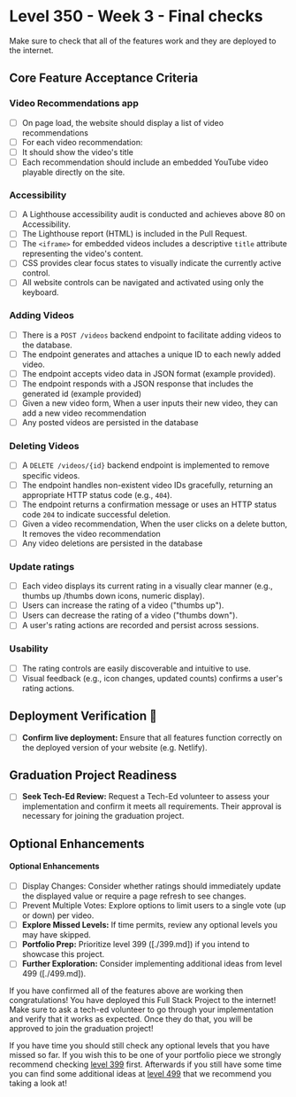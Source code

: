 # Level 350 - Week 3 - Final checks

Make sure to check that all of the features work and they are deployed to the internet.

## Core Feature Acceptance Criteria

### Video Recommendations app

- [ ] On page load, the website should display a list of video recommendations
- [ ] For each video recommendation:
- [ ] It should show the video's title
- [ ] Each recommendation should include an embedded YouTube video playable directly on the site.

### Accessibility

- [ ] A Lighthouse accessibility audit is conducted and achieves above 80 on Accessibility.
- [ ] The Lighthouse report (HTML) is included in the Pull Request.
- [ ] The `<iframe>` for embedded videos includes a descriptive `title` attribute representing the video's content.
- [ ] CSS provides clear focus states to visually indicate the currently active control.
- [ ] All website controls can be navigated and activated using only the keyboard.

### Adding Videos

- [ ] There is a `POST /videos` backend endpoint to facilitate adding videos to the database.
- [ ] The endpoint generates and attaches a unique ID to each newly added video.
- [ ] The endpoint accepts video data in JSON format (example provided).
- [ ] The endpoint responds with a JSON response that includes the generated id (example provided)
- [ ] Given a new video form, When a user inputs their new video, they can add a new video recommendation
- [ ] Any posted videos are persisted in the database

### Deleting Videos

- [ ] A `DELETE /videos/{id}` backend endpoint is implemented to remove specific videos.
- [ ] The endpoint handles non-existent video IDs gracefully, returning an appropriate HTTP status code (e.g., `404`).
- [ ] The endpoint returns a confirmation message or uses an HTTP status code `204` to indicate successful deletion.
- [ ] Given a video recommendation, When the user clicks on a delete button, It removes the video recommendation
- [ ] Any video deletions are persisted in the database

### Update ratings

- [ ] Each video displays its current rating in a visually clear manner (e.g., thumbs up /thumbs down icons, numeric display).
- [ ] Users can increase the rating of a video ("thumbs up").
- [ ] Users can decrease the rating of a video ("thumbs down").
- [ ] A user's rating actions are recorded and persist across sessions.

### Usability

- [ ] The rating controls are easily discoverable and intuitive to use.
- [ ] Visual feedback (e.g., icon changes, updated counts) confirms a user's rating actions.

## Deployment Verification 🚀

- [ ] **Confirm live deployment:** Ensure that all features function correctly on the deployed version of your website (e.g. Netlify).

## Graduation Project Readiness

- [ ] **Seek Tech-Ed Review:** Request a Tech-Ed volunteer to assess your implementation and confirm it meets all requirements. Their approval is necessary for joining the graduation project.

## Optional Enhancements

#### Optional Enhancements

- [ ] Display Changes: Consider whether ratings should immediately update the displayed value or require a page refresh to see changes.
- [ ] Prevent Multiple Votes: Explore options to limit users to a single vote (up or down) per video.
- [ ] **Explore Missed Levels:** If time permits, review any optional levels you may have skipped.
- [ ] **Portfolio Prep:** Prioritize level 399 ([./399.md]) if you intend to showcase this project.
- [ ] **Further Exploration:** Consider implementing additional ideas from level 499 ([./499.md]).

If you have confirmed all of the features above are working then congratulations! You have deployed this Full Stack Project to the internet! Make sure to ask a tech-ed volunteer to go through your implementation and verify that it works as expected. Once they do that, you will be approved to join the graduation project!

If you have time you should still check any optional levels that you have missed so far. If you wish this to be one of your portfolio piece we strongly recommend checking [level 399](./399.md) first. Afterwards if you still have some time you can find some additional ideas at [level 499](./499.md) that we recommend you taking a look at!
